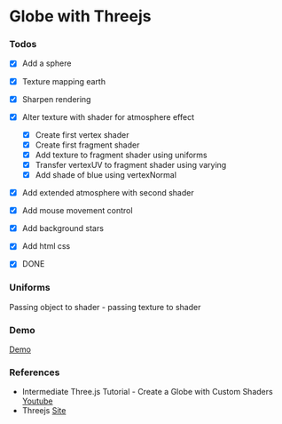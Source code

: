 # Globe with Threejs

### Todos

- [x] Add a sphere
- [x] Texture mapping earth
- [x] Sharpen rendering
- [x] Alter texture with shader for atmosphere effect
  - [x] Create first vertex shader
  - [x] Create first fragment shader
  - [x] Add texture to fragment shader using uniforms
  - [x] Transfer vertexUV to fragment shader using varying 
  - [x] Add shade of blue using vertexNormal  

- [x] Add extended atmosphere with second shader
- [x] Add mouse movement control
- [x] Add background stars
- [x] Add html css
- [x] DONE


### Uniforms
Passing object to shader - passing texture to shader

### Demo
[Demo](https://superbnoo.github.io/)

### References
- Intermediate Three.js Tutorial - Create a Globe with Custom Shaders [Youtube](https://www.youtube.com/watch?v=vM8M4QloVL0)
- Threejs [Site](https://threejs.org/)
